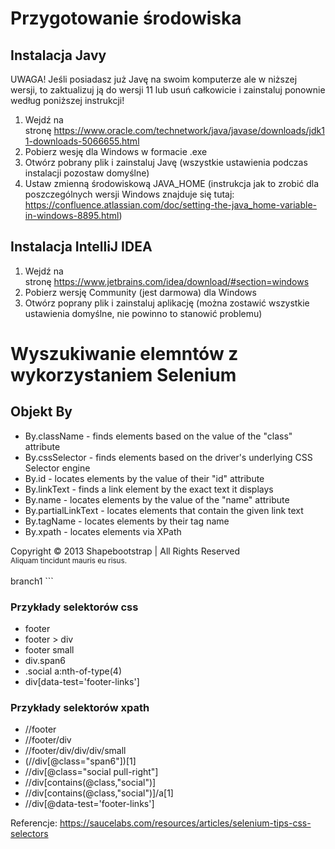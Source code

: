 # Przygotowanie środowiska

## Instalacja Javy
 UWAGA! Jeśli posiadasz już Javę na swoim komputerze ale w niższej wersji, to zaktualizuj ją do wersji 11 lub usuń całkowicie i zainstaluj ponownie według poniższej instrukcji!
 
 1. Wejdź na stronę https://www.oracle.com/technetwork/java/javase/downloads/jdk11-downloads-5066655.html
 2. Pobierz wesję dla Windows w formacie .exe
 3. Otwórz pobrany plik i zainstaluj Javę (wszystkie ustawienia podczas instalacji pozostaw domyślne)
 4. Ustaw zmienną środowiskową JAVA_HOME (instrukcja jak to zrobić dla poszczególnych wersji Windows znajduje się tutaj: https://confluence.atlassian.com/doc/setting-the-java_home-variable-in-windows-8895.html)
 
## Instalacja IntelliJ IDEA
 1. Wejdź na stronę https://www.jetbrains.com/idea/download/#section=windows
 2. Pobierz wersję Community (jest darmowa) dla Windows
 3. Otwórz poprany plik i zainstaluj aplikację (można zostawić wszystkie ustawienia domyślne, nie powinno to stanowić problemu)

# Wyszukiwanie elemntów z wykorzystaniem Selenium 

## Objekt By

* By.className - finds elements based on the value of the "class" attribute 
* By.cssSelector - finds elements based on the driver's underlying CSS Selector engine
* By.id - locates elements by the value of their "id" attribute
* By.linkText - finds a link element by the exact text it displays
* By.name - locates elements by the value of the "name" attribute
* By.partialLinkText - locates elements that contain the given link text
* By.tagName - locates elements by their tag name
* By.xpath - locates elements via XPath

<footer>
	<div class="container">
		<div class="row">
			<div class="span6">Copyright © 2013 Shapebootstrap | All Rights Reserved </br>
				<small>Aliquam tincidunt mauris eu risus.</small>
			<div>
		</div>
		<div class="span6">
			<div class="social pull-right" data-test="footer-links">
				<a href="#"><img src="img/social/googleplus.png" alt=""></a>
				<a href="#"><img src="img/social/dribbble.png" alt=""></a>
				<a href="#"><img src="img/social/twitter.png" alt=""></a>
				<a href="#"><img src="img/social/dribbble.png" alt=""></a>
				<a href="#"><img src="img/social/rss.png" alt=""></a>
			</div>
		</div>
	</div>
</footer>
branch1
```  

### Przykłady selektorów css
* footer
* footer > div
* footer small
* div.span6
* .social a:nth-of-type(4)
* div[data-test='footer-links']

### Przykłady selektorów xpath
* //footer
* //footer/div
* //footer/div/div/div/small
* (//div[@class="span6"])[1]
* //div[@class="social pull-right"]
* //div[contains(@class,"social")]
* //div[contains(@class,"social")]/a[1]
* //div[@data-test='footer-links']

Referencje: https://saucelabs.com/resources/articles/selenium-tips-css-selectors